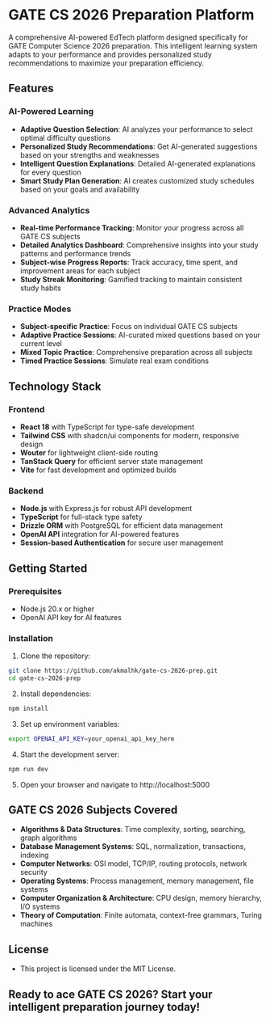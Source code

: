 # GATE CS 2026 Preparation Platform

A comprehensive AI-powered EdTech platform designed specifically for GATE Computer Science  2026 preparation. This intelligent learning system adapts to your performance and provides personalized study recommendations to maximize your preparation efficiency.

## Features

### AI-Powered Learning
- **Adaptive Question Selection**: AI analyzes your performance to select optimal difficulty questions
- **Personalized Study Recommendations**: Get AI-generated suggestions based on your strengths and weaknesses
- **Intelligent Question Explanations**: Detailed AI-generated explanations for every question
- **Smart Study Plan Generation**: AI creates customized study schedules based on your goals and availability

### Advanced Analytics
- **Real-time Performance Tracking**: Monitor your progress across all GATE CS subjects
- **Detailed Analytics Dashboard**: Comprehensive insights into your study patterns and performance trends
- **Subject-wise Progress Reports**: Track accuracy, time spent, and improvement areas for each subject
- **Study Streak Monitoring**: Gamified tracking to maintain consistent study habits

### Practice Modes
- **Subject-specific Practice**: Focus on individual GATE CS subjects
- **Adaptive Practice Sessions**: AI-curated mixed questions based on your current level
- **Mixed Topic Practice**: Comprehensive preparation across all subjects
- **Timed Practice Sessions**: Simulate real exam conditions

## Technology Stack

### Frontend
- **React 18** with TypeScript for type-safe development
- **Tailwind CSS** with shadcn/ui components for modern, responsive design
- **Wouter** for lightweight client-side routing
- **TanStack Query** for efficient server state management
- **Vite** for fast development and optimized builds

### Backend
- **Node.js** with Express.js for robust API development
- **TypeScript** for full-stack type safety
- **Drizzle ORM** with PostgreSQL for efficient data management
- **OpenAI API** integration for AI-powered features
- **Session-based Authentication** for secure user management

## Getting Started

### Prerequisites
- Node.js 20.x or higher
- OpenAI API key for AI features

### Installation

1. Clone the repository:
```bash
git clone https://github.com/akmalhk/gate-cs-2026-prep.git
cd gate-cs-2026-prep
```

2. Install dependencies:
```bash
npm install
```

3. Set up environment variables:
```bash
export OPENAI_API_KEY=your_openai_api_key_here
```

4. Start the development server:
```bash
npm run dev
```

5. Open your browser and navigate to http://localhost:5000

## GATE CS 2026 Subjects Covered
- **Algorithms & Data Structures**: Time complexity, sorting, searching, graph algorithms
- **Database Management Systems**: SQL, normalization, transactions, indexing
- **Computer Networks**: OSI model, TCP/IP, routing protocols, network security
- **Operating Systems**: Process management, memory management, file systems
- **Computer Organization & Architecture**: CPU design, memory hierarchy, I/O systems
- **Theory of Computation**: Finite automata, context-free grammars, Turing machines

## License
- This project is licensed under the MIT License.

## Ready to ace GATE CS 2026? Start your intelligent preparation journey today!
